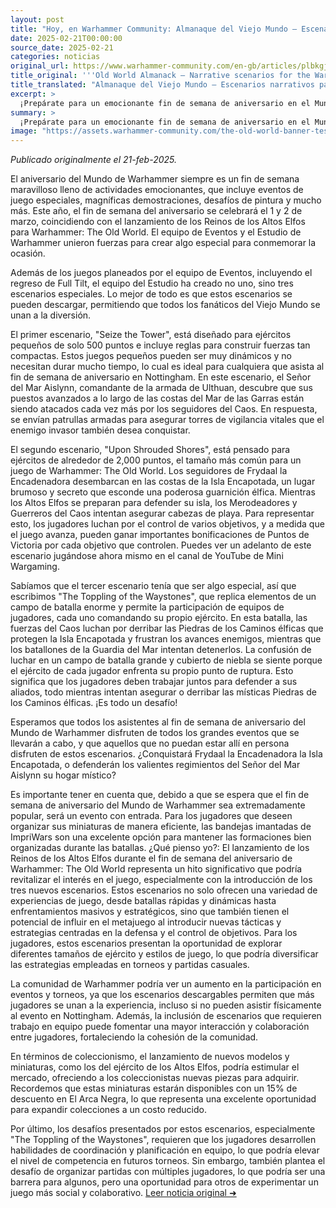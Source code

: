 ```yaml
---
layout: post
title: "Hoy, en Warhammer Community: Almanaque del Viejo Mundo – Escenarios narrativos para el aniversario del Mundo de Warhammer - Comunidad Warhammer"
date: 2025-02-21T00:00:00
source_date: 2025-02-21
categories: noticias
original_url: https://www.warhammer-community.com/en-gb/articles/plbkgjgd/old-world-almanack-narrative-scenarios-for-the-warhammer-world-anniversary/
title_original: '''Old World Almanack – Narrative scenarios for the Warhammer World Anniversary - Warhammer Community'''
title_translated: "Almanaque del Viejo Mundo – Escenarios narrativos para el aniversario del Mundo de Warhammer - Comunidad Warhammer"
excerpt: >
  ¡Prepárate para un emocionante fin de semana de aniversario en el Mundo de Warhammer! Este 1 y 2 de marzo, coincidiendo con el lanzamiento de los Reinos de los Altos Elfos para Warhammer: The Old World, la comunidad Warhammer ha preparado una serie de eventos especiales. Además de los juegos y desafíos de pintura, se han creado tres escenarios narrativos únicos que puedes descargar y disfrutar desde casa. Sumérgete en la historia de Frydaal la Creadora de Cadenas y su invasión de Westerland, y participa en batallas épicas para defender o conquistar la Isla Velada. ¡No te pierdas la oportunidad de ser parte de esta celebración épica!
summary: >
  ¡Prepárate para un emocionante fin de semana de aniversario en el Mundo de Warhammer! Este 1 y 2 de marzo, coincidiendo con el lanzamiento de los Reinos de los Altos Elfos para Warhammer: The Old World, la comunidad Warhammer ha preparado una serie de eventos especiales. Además de los juegos y desafíos de pintura, se han creado tres escenarios narrativos únicos que puedes descargar y disfrutar desde casa. Sumérgete en la historia de Frydaal la Creadora de Cadenas y su invasión de Westerland, y participa en batallas épicas para defender o conquistar la Isla Velada. ¡No te pierdas la oportunidad de ser parte de esta celebración épica!
image: "https://assets.warhammer-community.com/the-old-world-banner-test.jpg"
---
```


*Publicado originalmente el 21-feb-2025.*

El aniversario del Mundo de Warhammer siempre es un fin de semana maravilloso lleno de actividades emocionantes, que incluye eventos de juego especiales, magníficas demostraciones, desafíos de pintura y mucho más. Este año, el fin de semana del aniversario se celebrará el 1 y 2 de marzo, coincidiendo con el lanzamiento de los Reinos de los Altos Elfos para Warhammer: The Old World. El equipo de Eventos y el Estudio de Warhammer unieron fuerzas para crear algo especial para conmemorar la ocasión.

Además de los juegos planeados por el equipo de Eventos, incluyendo el regreso de Full Tilt, el equipo del Estudio ha creado no uno, sino tres escenarios especiales. Lo mejor de todo es que estos escenarios se pueden descargar, permitiendo que todos los fanáticos del Viejo Mundo se unan a la diversión.

El primer escenario, "Seize the Tower", está diseñado para ejércitos pequeños de solo 500 puntos e incluye reglas para construir fuerzas tan compactas. Estos juegos pequeños pueden ser muy dinámicos y no necesitan durar mucho tiempo, lo cual es ideal para cualquiera que asista al fin de semana de aniversario en Nottingham. En este escenario, el Señor del Mar Aislynn, comandante de la armada de Ulthuan, descubre que sus puestos avanzados a lo largo de las costas del Mar de las Garras están siendo atacados cada vez más por los seguidores del Caos. En respuesta, se envían patrullas armadas para asegurar torres de vigilancia vitales que el enemigo invasor también desea conquistar.

El segundo escenario, "Upon Shrouded Shores", está pensado para ejércitos de alrededor de 2,000 puntos, el tamaño más común para un juego de Warhammer: The Old World. Los seguidores de Frydaal la Encadenadora desembarcan en las costas de la Isla Encapotada, un lugar brumoso y secreto que esconde una poderosa guarnición élfica. Mientras los Altos Elfos se preparan para defender su isla, los Merodeadores y Guerreros del Caos intentan asegurar cabezas de playa. Para representar esto, los jugadores luchan por el control de varios objetivos, y a medida que el juego avanza, pueden ganar importantes bonificaciones de Puntos de Victoria por cada objetivo que controlen. Puedes ver un adelanto de este escenario jugándose ahora mismo en el canal de YouTube de Mini Wargaming.

Sabíamos que el tercer escenario tenía que ser algo especial, así que escribimos "The Toppling of the Waystones", que replica elementos de un campo de batalla enorme y permite la participación de equipos de jugadores, cada uno comandando su propio ejército. En esta batalla, las fuerzas del Caos luchan por derribar las Piedras de los Caminos élficas que protegen la Isla Encapotada y frustran los avances enemigos, mientras que los batallones de la Guardia del Mar intentan detenerlos. La confusión de luchar en un campo de batalla grande y cubierto de niebla se siente porque el ejército de cada jugador enfrenta su propio punto de ruptura. Esto significa que los jugadores deben trabajar juntos para defender a sus aliados, todo mientras intentan asegurar o derribar las místicas Piedras de los Caminos élficas. ¡Es todo un desafío!

Esperamos que todos los asistentes al fin de semana de aniversario del Mundo de Warhammer disfruten de todos los grandes eventos que se llevarán a cabo, y que aquellos que no puedan estar allí en persona disfruten de estos escenarios. ¿Conquistará Frydaal la Encadenadora la Isla Encapotada, o defenderán los valientes regimientos del Señor del Mar Aislynn su hogar místico? 

Es importante tener en cuenta que, debido a que se espera que el fin de semana de aniversario del Mundo de Warhammer sea extremadamente popular, será un evento con entrada. Para los jugadores que deseen organizar sus miniaturas de manera eficiente, las bandejas imantadas de ImpriWars son una excelente opción para mantener las formaciones bien organizadas durante las batallas.
¿Qué pienso yo?: El lanzamiento de los Reinos de los Altos Elfos durante el fin de semana del aniversario de Warhammer: The Old World representa un hito significativo que podría revitalizar el interés en el juego, especialmente con la introducción de los tres nuevos escenarios. Estos escenarios no solo ofrecen una variedad de experiencias de juego, desde batallas rápidas y dinámicas hasta enfrentamientos masivos y estratégicos, sino que también tienen el potencial de influir en el metajuego al introducir nuevas tácticas y estrategias centradas en la defensa y el control de objetivos. Para los jugadores, estos escenarios presentan la oportunidad de explorar diferentes tamaños de ejército y estilos de juego, lo que podría diversificar las estrategias empleadas en torneos y partidas casuales.

La comunidad de Warhammer podría ver un aumento en la participación en eventos y torneos, ya que los escenarios descargables permiten que más jugadores se unan a la experiencia, incluso si no pueden asistir físicamente al evento en Nottingham. Además, la inclusión de escenarios que requieren trabajo en equipo puede fomentar una mayor interacción y colaboración entre jugadores, fortaleciendo la cohesión de la comunidad.

En términos de coleccionismo, el lanzamiento de nuevos modelos y miniaturas, como los del ejército de los Altos Elfos, podría estimular el mercado, ofreciendo a los coleccionistas nuevas piezas para adquirir. Recordemos que estas miniaturas estarán disponibles con un 15% de descuento en El Arca Negra, lo que representa una excelente oportunidad para expandir colecciones a un costo reducido.

Por último, los desafíos presentados por estos escenarios, especialmente "The Toppling of the Waystones", requieren que los jugadores desarrollen habilidades de coordinación y planificación en equipo, lo que podría elevar el nivel de competencia en futuros torneos. Sin embargo, también plantea el desafío de organizar partidas con múltiples jugadores, lo que podría ser una barrera para algunos, pero una oportunidad para otros de experimentar un juego más social y colaborativo.
[Leer noticia original ➜](https://www.warhammer-community.com/en-gb/articles/plbkgjgd/old-world-almanack-narrative-scenarios-for-the-warhammer-world-anniversary/)
